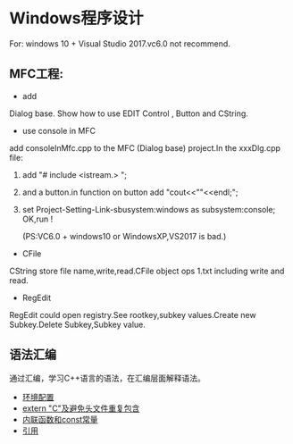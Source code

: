 #  Windows程序设计


For: windows 10 + Visual Studio 2017.vc6.0 not recommend. 


## MFC工程:

* add 

Dialog base. Show how to use EDIT Control , Button and CString.
 
* use console in MFC 

add consoleInMfc.cpp to the MFC (Dialog base) project.In the xxxDlg.cpp file:    
1. add "# include <istream.> ";   
2. and a button.in function on button add "cout<<""<<endl;";   
3. set Project-Setting-Link-sbusystem:windows as subsystem:console;   
OK,run !      

   (PS:VC6.0 + windows10 or WindowsXP,VS2017 is bad.)

* CFile

CString store file name,write,read.CFile object ops 1.txt including write and read.

* RegEdit

RegEdit could open registry.See rootkey,subkey values.Create new Subkey.Delete Subkey,Subkey value.  

## 语法汇编

通过汇编，学习C++语言的语法，在汇编层面解释语法。

* [环境配置](https://github.com/hanxinle/windows-dev/blob/master/Cpp_Assembly/README.md) 
* [extern "C"及避免头文件重复包含](https://github.com/hanxinle/windows-dev/blob/master/Cpp_Assembly/extern_C_and_multi_files_include.md)
* [内联函数和const常量](Cpp_Assembly/const_inline.md)
* [引用](Cpp_Assembly/reference.md)
